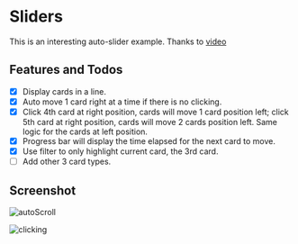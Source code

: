 # Sliders

This is an interesting auto-slider example. Thanks to [video](https://www.youtube.com/watch?v=oX_CgxGYJy0)

## Features and Todos

- [x] Display cards in a line.
- [x] Auto move 1 card right at a time if there is no clicking.
- [x] Click 4th card at right position, cards will move 1 card position left; click 5th card at right position, cards will move 2 cards position left. Same logic for the cards at left position.
- [x] Progress bar will display the time elapsed for the next card to move.
- [x] Use filter to only highlight current card, the 3rd card.
- [ ] Add other 3 card types.

## Screenshot

![autoScroll](https://github.com/penn201500/sliders/blob/main/images/slider-autoScroll.gif)

![clicking](https://github.com/penn201500/sliders/blob/main/images/slider-clicking.png)
